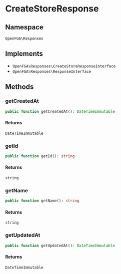 # CreateStoreResponse


## Namespace
`OpenFGA\Responses`

## Implements
* `OpenFGA\Responses\CreateStoreResponseInterface`
* `OpenFGA\Responses\ResponseInterface`

## Methods
### getCreatedAt

```php
public function getCreatedAt(): DateTimeImmutable
```



#### Returns
`DateTimeImmutable` 

### getId

```php
public function getId(): string
```



#### Returns
`string` 

### getName

```php
public function getName(): string
```



#### Returns
`string` 

### getUpdatedAt

```php
public function getUpdatedAt(): DateTimeImmutable
```



#### Returns
`DateTimeImmutable` 

